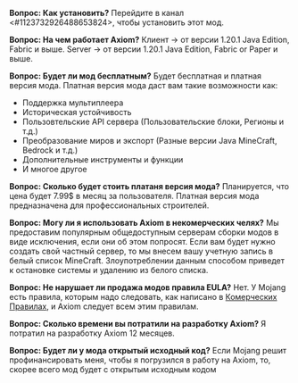 **Вопрос: Как установить?**
Перейдите в канал <#1123732926488653824>, чтобы установить этот мод.

**Вопрос: На чем работает Axiom?**
Клиент -> от версии 1.20.1 Java Edition, Fabric и выше.
Server -> от версии 1.20.1 Java Edition, Fabric or Paper и выше.

**Вопрос: Будет ли мод бесплатным?**
Будет бесплатная и платная версия мода. Платная версия мода даст вам такие возможности как:
- Поддержка мультиплеера
- Историческая устойчивость
- Пользовтельские API сервера (Пользовательские блоки, Регионы и т.д.)
- Преобразование миров и экспорт (Разные версии Java MineCraft, Bedrock и т.д.)
- Дополнительные инструменты и функции
- И многое другое

**Вопрос: Сколько будет стоить платаня версия мода?**
Планируется, что цена будет 7.99$ в месяц за пользователя. Платная версия мода предназначена для профессиональных строителей.

**Вопрос: Могу ли я использовать Axiom в некомерческих челях?**
Мы предоставим популярным общедоступным серверам сборки модов в виде исключения, если они об этом попросят. Если вам будет нужно создать свой частный сервер, то мы внесем вашу учетную запись в белый список MineCraft. Злоупотреблении данным способом приведет к остановке системы и удалению из белого списка.

**Вопрос: Не нарушает ли продажа модов правила EULA?**
Нет. У Mojang есть правила, которым надо следовать, как написано в [Комерческих Правилах](https://www.minecraft.net/en-us/usage-guidelines), и Axiom следует всем этим правилам.

**Вопрос: Сколько времени вы потратили на разработку Axiom?**
Я потратил на разработку Axiom 12 месяцев.

**Вопрос: Будет ли у мода открытый исходный код?**
Если Mojang решит профинансировать меня, чтобы я погрузился в работу на Axiom, то, скорее всего мод будет с открытым исходным кодом
